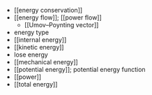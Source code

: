 - [[energy conservation]]
- [[energy flow]]; [[power flow]]
    - [[Umov–Poynting vector]]
- energy type
- [[internal energy]]
- [[kinetic energy]]
- lose energy
- [[mechanical energy]]
- [[potential energy]]; potential energy function
- [[power]]
- [[total energy]]
